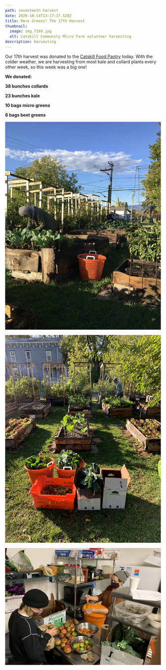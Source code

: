 ```yaml
---
path: seventeeth harvest
date: 2020-10-14T13:17:37.520Z
title: More Greens! The 17th Harvest
thumbnail:
  image: img_7169.jpg
  alt: Catskill Community Micro Farm volunteer harvesting
description: Harvesting
---
```

Our 17th harvest was donated to the [Catskill Food Pantry](catskillfoodpantry.org) today. With the colder weather, we are harvesting from most kale and collard plants every other week, so this week was a big one!

**We donated:**

**38 bunches collards**

**23 bunches kale**

**10 bags micro greens**

**6 bags beet greens**

![Catskill Community Micro Farm volunteer harvesting collards](img_7182.jpg "Collards")

![Catskill Community Micro Farm harvest](img_7163.jpg "Harvest")

![Catskill Community Micro Farm volunteers washing vegetables](img_7174.jpg "Avalon")
